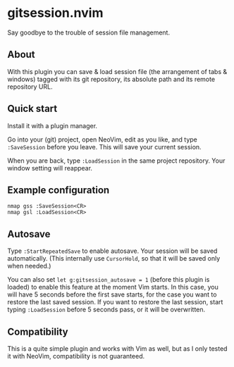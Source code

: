gitsession.nvim
==============

Say goodbye to the trouble of session file management.

## About
With this plugin you can save & load session file (the arrangement of tabs & windows) tagged with its git repository, its absolute path and its remote repository URL.

## Quick start
Install it with a plugin manager.

Go into your (git) project, open NeoVim, edit as you like, and type `:SaveSession` before you leave. This will save your current session.

When you are back, type `:LoadSession` in the same project repository. Your window setting will reappear.

## Example configuration

```init.vim
nmap gss :SaveSession<CR>
nmap gsl :LoadSession<CR>
```

## Autosave
Type `:StartRepeatedSave` to enable autosave. Your session will be saved automatically.
(This internally use `CursorHold`, so that it will be saved only when needed.)

You can also set `let g:gitsession_autosave = 1` (before this plugin is loaded) to enable this feature at the moment Vim starts.
In this case, you will have 5 seconds before the first save starts, for the case you want to restore the last saved session.
If you want to restore the last session, start typing `:LoadSession` before 5 seconds pass, or it will be overwritten.

## Compatibility
This is a quite simple plugin and works with Vim as well, but as I only tested it with NeoVim, compatibility is not guaranteed.
